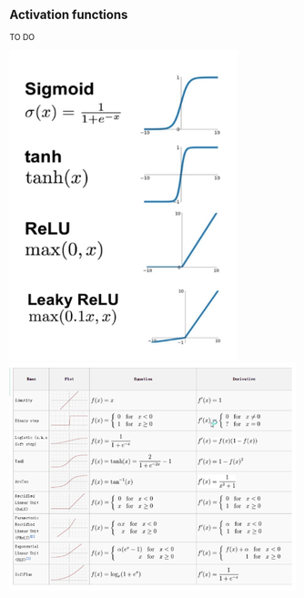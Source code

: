 ## Activation functions
TO DO

<img src="img/activation_functions.png" alt="Activation functions" width="400">

<img src="img/activation_function_table.png" alt="Activation functions table" width="700">